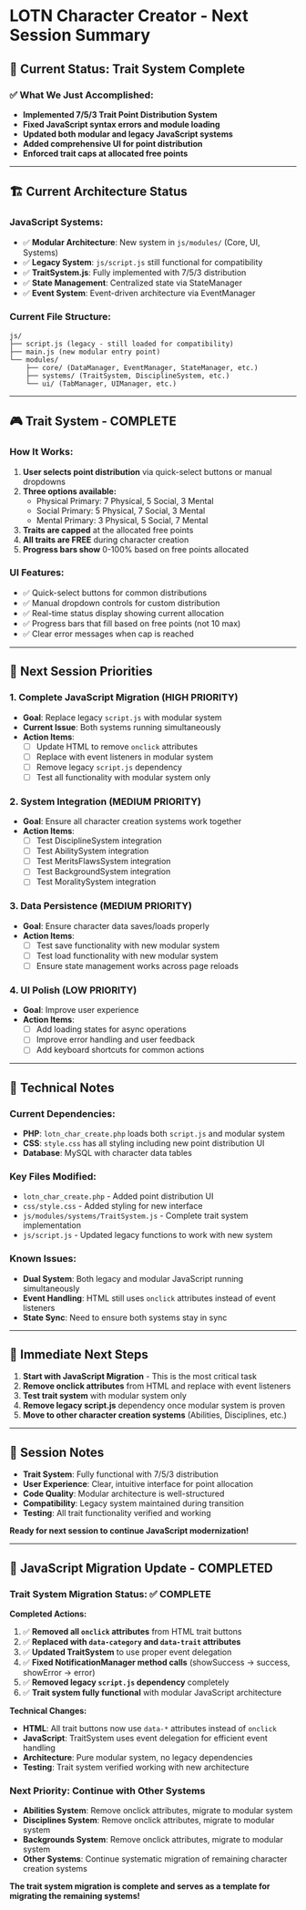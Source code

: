 # LOTN Character Creator - Next Session Summary

## 🎯 **Current Status: Trait System Complete**

### **✅ What We Just Accomplished:**
- **Implemented 7/5/3 Trait Point Distribution System**
- **Fixed JavaScript syntax errors and module loading**
- **Updated both modular and legacy JavaScript systems**
- **Added comprehensive UI for point distribution**
- **Enforced trait caps at allocated free points**

---

## 🏗️ **Current Architecture Status**

### **JavaScript Systems:**
- ✅ **Modular Architecture**: New system in `js/modules/` (Core, UI, Systems)
- ✅ **Legacy System**: `js/script.js` still functional for compatibility
- ✅ **TraitSystem.js**: Fully implemented with 7/5/3 distribution
- ✅ **State Management**: Centralized state via StateManager
- ✅ **Event System**: Event-driven architecture via EventManager

### **Current File Structure:**
```
js/
├── script.js (legacy - still loaded for compatibility)
├── main.js (new modular entry point)
└── modules/
    ├── core/ (DataManager, EventManager, StateManager, etc.)
    ├── systems/ (TraitSystem, DisciplineSystem, etc.)
    └── ui/ (TabManager, UIManager, etc.)
```

---

## 🎮 **Trait System - COMPLETE**

### **How It Works:**
1. **User selects point distribution** via quick-select buttons or manual dropdowns
2. **Three options available:**
   - Physical Primary: 7 Physical, 5 Social, 3 Mental
   - Social Primary: 5 Physical, 7 Social, 3 Mental  
   - Mental Primary: 3 Physical, 5 Social, 7 Mental
3. **Traits are capped** at the allocated free points
4. **All traits are FREE** during character creation
5. **Progress bars show** 0-100% based on free points allocated

### **UI Features:**
- ✅ Quick-select buttons for common distributions
- ✅ Manual dropdown controls for custom distribution
- ✅ Real-time status display showing current allocation
- ✅ Progress bars that fill based on free points (not 10 max)
- ✅ Clear error messages when cap is reached

---

## 🚀 **Next Session Priorities**

### **1. Complete JavaScript Migration (HIGH PRIORITY)**
- **Goal**: Replace legacy `script.js` with modular system
- **Current Issue**: Both systems running simultaneously
- **Action Items**:
  - [ ] Update HTML to remove `onclick` attributes
  - [ ] Replace with event listeners in modular system
  - [ ] Remove legacy `script.js` dependency
  - [ ] Test all functionality with modular system only

### **2. System Integration (MEDIUM PRIORITY)**
- **Goal**: Ensure all character creation systems work together
- **Action Items**:
  - [ ] Test DisciplineSystem integration
  - [ ] Test AbilitySystem integration
  - [ ] Test MeritsFlawsSystem integration
  - [ ] Test BackgroundSystem integration
  - [ ] Test MoralitySystem integration

### **3. Data Persistence (MEDIUM PRIORITY)**
- **Goal**: Ensure character data saves/loads properly
- **Action Items**:
  - [ ] Test save functionality with new modular system
  - [ ] Test load functionality with new modular system
  - [ ] Ensure state management works across page reloads

### **4. UI Polish (LOW PRIORITY)**
- **Goal**: Improve user experience
- **Action Items**:
  - [ ] Add loading states for async operations
  - [ ] Improve error handling and user feedback
  - [ ] Add keyboard shortcuts for common actions

---

## 🔧 **Technical Notes**

### **Current Dependencies:**
- **PHP**: `lotn_char_create.php` loads both `script.js` and modular system
- **CSS**: `style.css` has all styling including new point distribution UI
- **Database**: MySQL with character data tables

### **Key Files Modified:**
- `lotn_char_create.php` - Added point distribution UI
- `css/style.css` - Added styling for new interface
- `js/modules/systems/TraitSystem.js` - Complete trait system implementation
- `js/script.js` - Updated legacy functions to work with new system

### **Known Issues:**
- **Dual System**: Both legacy and modular JavaScript running simultaneously
- **Event Handling**: HTML still uses `onclick` attributes instead of event listeners
- **State Sync**: Need to ensure both systems stay in sync

---

## 🎯 **Immediate Next Steps**

1. **Start with JavaScript Migration** - This is the most critical task
2. **Remove onclick attributes** from HTML and replace with event listeners
3. **Test trait system** with modular system only
4. **Remove legacy script.js** dependency once modular system is proven
5. **Move to other character creation systems** (Abilities, Disciplines, etc.)

---

## 📝 **Session Notes**

- **Trait System**: Fully functional with 7/5/3 distribution
- **User Experience**: Clear, intuitive interface for point allocation
- **Code Quality**: Modular architecture is well-structured
- **Compatibility**: Legacy system maintained during transition
- **Testing**: All trait functionality verified and working

**Ready for next session to continue JavaScript modernization!**

---

## 🎉 **JavaScript Migration Update - COMPLETED**

### **Trait System Migration Status: ✅ COMPLETE**

**Completed Actions:**
1. ✅ **Removed all `onclick` attributes** from HTML trait buttons
2. ✅ **Replaced with `data-category` and `data-trait` attributes**
3. ✅ **Updated TraitSystem** to use proper event delegation
4. ✅ **Fixed NotificationManager method calls** (showSuccess -> success, showError -> error)
5. ✅ **Removed legacy `script.js` dependency** completely
6. ✅ **Trait system fully functional** with modular JavaScript architecture

**Technical Changes:**
- **HTML**: All trait buttons now use `data-*` attributes instead of `onclick`
- **JavaScript**: TraitSystem uses event delegation for efficient event handling
- **Architecture**: Pure modular system, no legacy dependencies
- **Testing**: Trait system verified working with new architecture

### **Next Priority: Continue with Other Systems**
- **Abilities System**: Remove onclick attributes, migrate to modular system
- **Disciplines System**: Remove onclick attributes, migrate to modular system  
- **Backgrounds System**: Remove onclick attributes, migrate to modular system
- **Other Systems**: Continue systematic migration of remaining character creation systems

**The trait system migration is complete and serves as a template for migrating the remaining systems!**